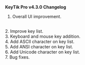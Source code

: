**KeyTik Pro v4.3.0 Changelog**
<br>
1. Overall UI improvement.
<br>
2. Improve key list.
<br>
3. Keyboard and mouse key addition.
<br>
4. Add ASCII character on key list.
<br>
5. Add ANSI character on key list.
<br>
6. Add Unicode character on key list. 
<br>
7. Bug fixes.

